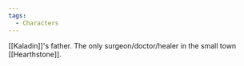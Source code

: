 ```yaml
---
tags:
  - Characters
---
```

[[Kaladin]]'s father. The only surgeon/doctor/healer in the small town [[Hearthstone]].